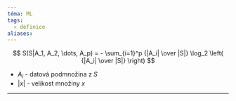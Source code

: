 ```yaml
---
téma: ML
tags:
  - definice
aliases:
---
```

$$
S(S|A_1, A_2, \dots, A_p) = - \sum_{i=1}^p {|A_i| \over |S|} \log_2 \left( {|A_i| \over |S|} \right)
$$
- $A_i$ - datová podmnožina z $S$
- $|x|$ - velikost množiny $x$
- - -
